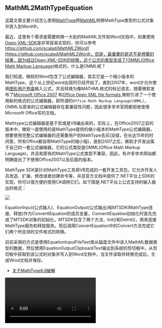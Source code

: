 ## MathML2MathTypeEquation ##

这篇文章主要介绍怎么使用[MathType](https://www.dessci.com/en/reference/sdk/)把[MathML](https://zh.wikipedia.org/wiki/%E6%95%B0%E5%AD%A6%E7%BD%AE%E6%A0%87%E8%AF%AD%E8%A8%80)转换MathType类型的公式对象并嵌入到Word中。

最近，这里有个需求是需要转换一大批的MathML文件到Word文档中，如果使用[Open-XML-SDK](https://github.com/OfficeDev/Open-XML-SDK)是非常容易实现的，你可以参考[https://github.com/scalad/MathML2Word](https://github.com/scalad/MathML2Word)，但是，最重要的是这不是想要的结果，因为经过Open-XML-SDK的转换，这个公式的类型变成了[OMML(Office Math Markup Language)](https://en.wikipedia.org/wiki/Mathematical_markup_language)格式的，什么是OMML呢？

我们知道，微软的Word包含了公式编辑器，其实它是一个缩小版本的MathType，这个从上世纪word出现时已经开始了。直到2007年，word才允许使用[图形用户界面](https://en.wikipedia.org/wiki/Graphical_user_interface)输入公式，并且转换为像MATHML格式的标记语言。随着微软发布了[Microsoft Office 2007](https://en.wikipedia.org/wiki/Microsoft_Office_2007) 和[Office Open XML file formats](https://en.wikipedia.org/wiki/Office_Open_XML_file_formats),微软引进了一个使用新的格式的公式编辑器，即所谓的`Office Math Markup Language(OMML)`，OMML与原来的公式编辑器存在着兼容性问题，因此很多学术官网都拒绝使用Microsoft Office写的文档。

Mathtype公式编辑器是基于宏或是VB编出来的，实际上，在Office2007之前的版本中，微软一直使用的是MathType提供的缩小版本的MathType公式编辑器，想要使用完整公式编辑器的还需要用户到MathType去买(没错，在长达15年的时间里，所有Office都自带MathType的缩小版)，直到2007之后，微软才开发出属于自己的一套公式编辑器，它的公式类型是OMML(Office Math Markup Language)，并且和原有的MathType公式类型不兼容，因此，有许多学术网站都明确提出了不使用Office2007以及后面的版本。

MathType SDK是针对MathType工具用VB完成的一套开发工具包，它允许开发人员改造、扩展、修改或者创建命令等，并且官方文档中提供了.NET平台上SDK的实现，你可以很方便的使用C#调用它们。如下图是.NET平台上公式支持的输入输出的格式：

![](https://github.com/scalad/MathML2MathTypeEquation/blob/master/doc/image/MTSDKDN.png)

EquationInput(公式输入)、EquationOutput(公式输出)和MTSDK(MathType连接、释放)作为ConverttEquation的成员变量，ConverttEquation初始化时首先完成了MTSDK对象的初始化。MTSDK包含了两个方法，Init()和DeInit()，用来连接MathType服务和释放服务。而后调用ConvertEquation中的Convert方法完成它们两个所支持的文件格式的转换。

目前采用的方式是使用EquationInputFileText类从磁盘文件中读入MathML数据类型的数据，然后使用EquationOutputClipboardText输出到系统的剪切板中，从剪切板中获取到该公式的对象并写入到Word文档中，当文件读取并转换完成后，生成Wrod文档并保存。

* [关于MathType6.9破解](http://download.csdn.net/detail/qq_20545159/9921565)

![](https://github.com/scalad/MathML2MathTypeEquation/blob/master/doc/effect.webm)